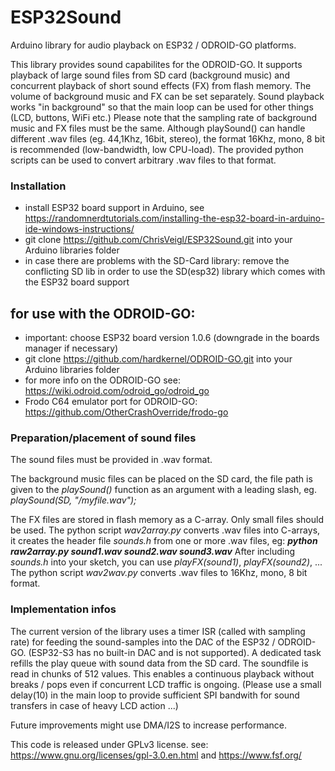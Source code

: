 # ESP32Sound
Arduino library for audio playback on ESP32 / ODROID-GO platforms.

This library provides sound capabilites for the ODROID-GO. 
It supports playback of large sound files from SD card (background music)
and concurrent playback of short sound effects (FX) from flash memory.
The volume of background music and FX can be set separately.
Sound playback works "in background" so that the main loop can be
used for other things (LCD, buttons, WiFi etc.) 
Please note that the sampling rate of background music and FX files must be the same.
Although playSound() can handle different .wav files (eg. 44,1Khz, 16bit, stereo), 
the format 16Khz, mono, 8 bit is recommended (low-bandwidth, low CPU-load).
The provided python scripts can be used to convert arbitrary .wav files to that format.

### Installation
* install ESP32 board support in Arduino, see https://randomnerdtutorials.com/installing-the-esp32-board-in-arduino-ide-windows-instructions/
* git clone https://github.com/ChrisVeigl/ESP32Sound.git into your Arduino libraries folder
* in case there are problems with the SD-Card library: remove the conflicting SD lib in order to use the SD(esp32) library which comes with the ESP32 board support

## for use with the ODROID-GO:
* important: choose ESP32 board version 1.0.6 (downgrade in the boards manager if necessary) 
* git clone https://github.com/hardkernel/ODROID-GO.git into your Arduino libraries folder
* for more info on the ODROID-GO see: https://wiki.odroid.com/odroid_go/odroid_go  
* Frodo C64 emulator port for ODROID-GO: https://github.com/OtherCrashOverride/frodo-go

### Preparation/placement of sound files  
The sound files must be provided in .wav format.  

The background music files can be placed on the SD card, the file path is given to the
*playSound()* function as an argument with a leading slash, eg. *playSound(SD, "/myfile.wav");*

The FX files are stored in flash memory as a C-array. Only small files should be used.
The python script *wav2array.py* converts .wav files into C-arrays, it creates the header file 
*sounds.h* from one or more .wav files, eg: ***python raw2array.py sound1.wav sound2.wav sound3.wav***
After including *sounds.h* into your sketch, you can use *playFX(sound1)*, *playFX(sound2)*, ...
The python script *wav2wav.py* converts .wav files to 16Khz, mono, 8 bit format.


### Implementation infos  
The current version of the library uses a timer ISR (called with sampling rate) for feeding the sound-samples 
into the DAC of the ESP32 / ODROID-GO. (ESP32-S3 has no built-in DAC and is not supported). 
A dedicated task refills the play queue with sound data from the SD card. 
The soundfile is read in chunks of 512 values. This enables a continuous playback without breaks / pops 
even if concurrent LCD traffic is ongoing. (Please use a small delay(10) in the main loop to provide sufficient 
SPI bandwith for sound transfers in case of heavy LCD action ...)
 
Future improvements might use DMA/I2S to increase performance.

This code is released under GPLv3 license.
see: https://www.gnu.org/licenses/gpl-3.0.en.html and https://www.fsf.org/


